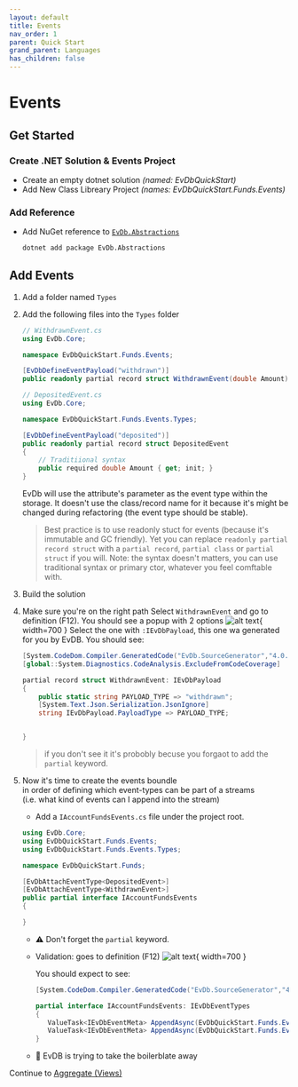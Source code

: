 ```yaml
---
layout: default
title: Events
nav_order: 1
parent: Quick Start
grand_parent: Languages
has_children: false
---
```


# Events

## Get Started

### Create .NET Solution & Events Project

- Create an empty dotnet solution _(named: EvDbQuickStart)_
- Add New Class Libreary Project _(names: EvDbQuickStart.Funds.Events)_

### Add Reference

- Add NuGet reference to [`EvDb.Abstractions`](https://www.nuget.org/packages/EvDb.Abstractions)

  ```bash
  dotnet add package EvDb.Abstractions
  ```

## Add Events

1. Add a folder named `Types`
2. Add the following files into the `Types` folder

   ```cs
   // WithdrawnEvent.cs
   using EvDb.Core;

   namespace EvDbQuickStart.Funds.Events;

   [EvDbDefineEventPayload("withdrawn")]
   public readonly partial record struct WithdrawnEvent(double Amount); // Primary Ctor syntax
   ```

   ```cs
   // DepositedEvent.cs
   using EvDb.Core;

   namespace EvDbQuickStart.Funds.Events.Types;

   [EvDbDefineEventPayload("deposited")]
   public readonly partial record struct DepositedEvent
   {
       // Traditiional syntax
       public required double Amount { get; init; }
   }
   ```

   EvDb will use the attribute's parameter as the event type within the storage.
   It doesn't use the class/record name for it because it's might be changed during refactoring (the event type should be stable).

   > Best practice is to use readonly stuct for events (because it's immutable and GC friendly).
   > Yet you can replace `readonly partial record struct` with a `partial record`, `partial class` or `partial struct` if you will.
   > Note: the syntax doesn't matters, you can use traditional syntax or primary ctor, whatever you feel comftable with.

3. Build the solution
4. Make sure you're on the right path
   Select `WithdrawnEvent` and go to definition (F12).
   You should see a popup with 2 options
   ![alt text](/images/event-definitiongen.png){ width=700 }
   Select the one with `:IEvDbPayload`, this one wa generated for you by EvDB.
   You should see:

   ```cs
   [System.CodeDom.Compiler.GeneratedCode("EvDb.SourceGenerator","4.0.10.0")]
   [global::System.Diagnostics.CodeAnalysis.ExcludeFromCodeCoverage]

   partial record struct WithdrawnEvent: IEvDbPayload
   {
       public static string PAYLOAD_TYPE => "withdrawn";
       [System.Text.Json.Serialization.JsonIgnore]
       string IEvDbPayload.PayloadType => PAYLOAD_TYPE;


   }
   ```

   > if you don't see it it's probobly becuse you forgaot to add the `partial` keyword.

5. Now it's time to create the events boundle  
   in order of defining which event-types can be part of a streams  
   (i.e. what kind of events can I append into the stream)

   - Add a `IAccountFundsEvents.cs` file under the project root.

   ```cs
   using EvDb.Core;
   using EvDbQuickStart.Funds.Events;
   using EvDbQuickStart.Funds.Events.Types;

   namespace EvDbQuickStart.Funds;

   [EvDbAttachEventType<DepositedEvent>]
   [EvDbAttachEventType<WithdrawnEvent>]
   public partial interface IAccountFundsEvents
   {

   }
   ```

   - ⚠ Don't forget the `partial` keyword.

   - Validation: goes to definition (F12)
     ![alt text](/images/IAccountFundsEvents.png){ width=700 }

     You should expect to see:

     ```cs
     [System.CodeDom.Compiler.GeneratedCode("EvDb.SourceGenerator","4.0.10.0")]

     partial interface IAccountFundsEvents: IEvDbEventTypes
     {
        ValueTask<IEvDbEventMeta> AppendAsync(EvDbQuickStart.Funds.Events.Types.DepositedEvent payload, string? capturedBy = null);
        ValueTask<IEvDbEventMeta> AppendAsync(EvDbQuickStart.Funds.Events.WithdrawnEvent payload, string? capturedBy = null);
     }
     ```

   - 🚀 EvDB is trying to take the boilerblate away

Continue to [Aggregate (Views)](aggregate)
